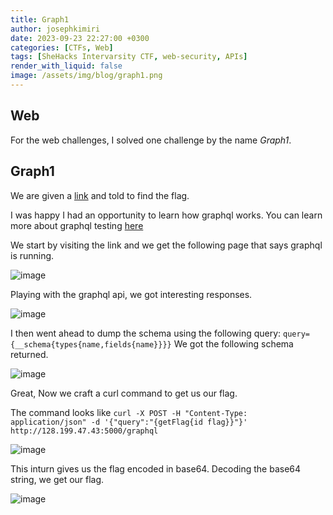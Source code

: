 ```yaml
---
title: Graph1
author: josephkimiri
date: 2023-09-23 22:27:00 +0300
categories: [CTFs, Web]
tags: [SheHacks Intervarsity CTF, web-security, APIs]
render_with_liquid: false
image: /assets/img/blog/graph1.png
---
```


## Web

For the web challenges, I solved one challenge by the name *Graph1*.

## Graph1
We are given a [link](https://128.199.47.43:5000/) and told to find the flag.


I was happy I had an opportunity to learn how graphql works. You can learn more about graphql testing [here](https://book.hacktricks.xyz/network-services-pentesting/pentesting-web/graphql)

We start by visiting the link and we get the following page that says graphql is running.

![image](https://user-images.githubusercontent.com/98275198/270128295-b0b1a413-3130-40eb-9660-88270b791d51.png)

Playing with the graphql api, we got interesting responses.

![image](https://user-images.githubusercontent.com/98275198/270128489-30a159bd-e450-4a2f-a660-58f055632b1b.png)

I then went ahead to dump the schema using the following query: `query={__schema{types{name,fields{name}}}}` We got the following schema returned.

![image](https://user-images.githubusercontent.com/98275198/270128626-6f18e3d4-0034-4301-9816-c5410cbcc152.png)

Great, Now we craft a curl command to get us our flag. 

The command looks like `curl -X POST -H "Content-Type: application/json" -d '{"query":"{getFlag{id flag}}"}' http://128.199.47.43:5000/graphql`

![image](https://user-images.githubusercontent.com/98275198/270128744-87c83d0d-521a-4295-97f6-73f3b32c269a.png)

This inturn gives us the flag encoded in base64.
Decoding the base64 string, we get our flag.

![image](https://user-images.githubusercontent.com/98275198/270128807-a4037061-d8d5-48fe-9c93-33c7776de9e3.png)

